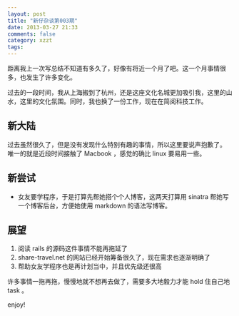```yaml
---
layout: post
title: "新仔杂谈第003期"
date: 2013-03-27 21:33
comments: false
category: xzzt
tags:
---
```


距离我上一次写总结不知道有多久了，好像有将近一个月了吧。这一个月事情很多，也发生了许多变化。

<!--more-->

过去的一段时间，我从上海搬到了杭州，还是这座文化名城更加吸引我，这里的山水，这里的文化氛围。同时，我也换了一份工作，现在在简阅科技工作。

## 新大陆

过去虽然很久了，但是没有发现什么特别有趣的事情，所以这里要说声抱歉了。
唯一的就是近段时间接触了 Macbook ，感觉的确比 linux 要易用一些。

## 新尝试

- 女友要学程序，于是打算先帮她搭个个人博客，这两天打算用 sinatra 帮她写一个博客后台，方便她使用 markdown 的语法写博客。


## 展望

1. 阅读 rails 的源码这件事情不能再拖延了
2. share-travel.net 的网站已经开始筹备很久了，现在需求也逐渐明确了
3. 帮助女友学程序也是再计划当中，并且优先级还很高


许多事情一拖再拖，慢慢地就不想再去做了，需要多大地毅力才能 hold 住自己地
task 。

enjoy!
